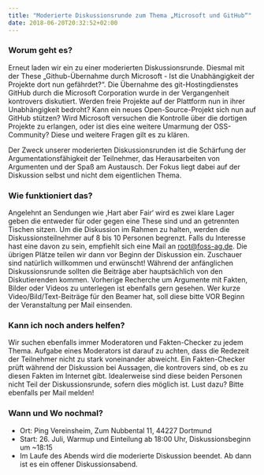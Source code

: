 ```yaml
---
title: "Moderierte Diskussionsrunde zum Thema „Microsoft und GitHub“"
date: 2018-06-20T20:32:52+02:00
---
```


### Worum geht es?

Erneut laden wir ein zu einer moderierten Diskussionsrunde. Diesmal mit der These „Github-Übernahme durch Microsoft - Ist die Unabhängigkeit der Projekte dort nun gefährdet?“. Die Übernahme des git-Hostingdienstes GitHub durch die Microsoft Corporation wurde in der Vergangenheit kontrovers diskutiert. Werden freie Projekte auf der Plattform nun in ihrer Unabhängigkeit bedroht? Kann ein neues Open-Source-Projekt sich nun auf GitHub stützen? Wird Microsoft versuchen die Kontrolle über die dortigen Projekte zu erlangen, oder ist dies eine weitere Umarmung der OSS-Community? Diese und weitere Fragen gilt es zu klären.

Der Zweck unserer moderierten Diskussionsrunden ist die Schärfung der Argumentationsfähigkeit der Teilnehmer, das Herausarbeiten von Argumenten und der Spaß am Austausch. Der Fokus liegt dabei auf der Diskussion selbst und nicht dem eigentlichen Thema.

### Wie funktioniert das?

Angelehnt an Sendungen wie ‚Hart aber Fair‘ wird es zwei klare Lager geben die entweder für oder gegen eine These sind und an getrennten Tischen sitzen. Um die Diskussion im Rahmen zu halten, werden die Diskussionsteilnehmer auf 8 bis 10 Personen begrenzt. Falls du Interesse hast eine davon zu sein, empfiehlt sich eine Mail an root@foss-ag.de. Die übrigen Plätze teilen wir dann vor Beginn der Diskussion ein. Zuschauer sind natürlich willkommen und erwünscht! Während der anfänglichen Diskussionsrunde sollten die Beiträge aber hauptsächlich von den Diskutierenden kommen. Vorherige Recherche um Argumente mit Fakten, Bilder oder Videos zu unterlegen ist ebenfalls gern gesehen. Wer kurze Video/Bild/Text-Beiträge für den Beamer hat, soll diese bitte VOR Beginn der Veranstaltung per Mail einsenden.

### Kann ich noch anders helfen?

Wir suchen ebenfalls immer Moderatoren und Fakten-Checker zu jedem Thema. Aufgabe eines Moderators ist darauf zu achten, dass die Redezeit der Teilnehmer nicht zu stark voneinander abweicht. Ein Fakten-Checker prüft während der Diskussion bei Aussagen, die kontrovers sind, ob es zu diesen Fakten im Internet gibt. Idealerweise sind diese beiden Personen nicht Teil der Diskussionsrunde, sofern dies möglich ist. Lust dazu? Bitte ebenfalls per Mail melden!

### Wann und Wo nochmal?

- Ort: Ping Vereinsheim, Zum Nubbental 11, 44227 Dortmund
- Start: 26. Juli, Warmup und Einteilung ab 18:00 Uhr, Diskussionsbeginn um ~18:15
- Im Laufe des Abends wird die moderierte Diskussion beendet. Ab dann ist es ein offener Diskussionsabend.
